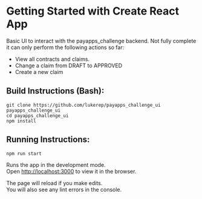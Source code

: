 # Getting Started with Create React App

Basic UI to interact with the payapps_challenge backend.
Not fully complete it can only perform the following actions so far:

- View all contracts and claims.
- Change a claim from DRAFT to APPROVED
- Create a new claim

## Build Instructions (Bash):
```
git clone https://github.com/lukerep/payapps_challenge_ui payapps_challenge_ui
cd payapps_challenge_ui
npm install
```

## Running Instructions:
`npm run start`

Runs the app in the development mode.\
Open [http://localhost:3000](http://localhost:3000) to view it in the browser.

The page will reload if you make edits.\
You will also see any lint errors in the console.
